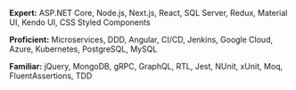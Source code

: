 **Expert:** ASP.NET Core, Node.js, Next.js, React, SQL Server, Redux, Material UI, Kendo UI, CSS Styled Components  

**Proficient:** Microservices, DDD, Angular, CI/CD, Jenkins, Google Cloud, Azure, Kubernetes, PostgreSQL, MySQL  

**Familiar:** jQuery, MongoDB, gRPC, GraphQL, RTL, Jest, NUnit, xUnit, Moq, FluentAssertions, TDD  
